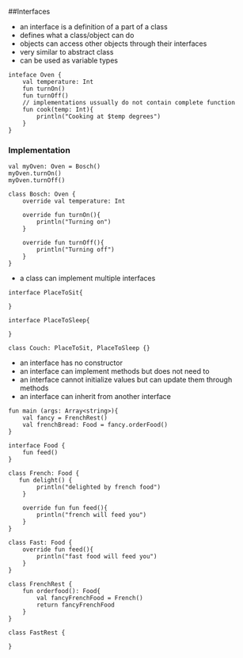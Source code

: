 ##Interfaces
- an interface is a definition of a part of a class
- defines what a class/object can do
- objects can access other objects through their interfaces
- very similar to abstract class
- can be used as variable types
```
inteface Oven {
    val temperature: Int
    fun turnOn()
    fun turnOff()
    // implementations ussually do not contain complete function
    fun cook(temp: Int){
        println("Cooking at $temp degrees")
    }
}
```
### Implementation
```
val myOven: Oven = Bosch()
myOven.turnOn()
myOven.turnOff()

class Bosch: Oven {
    override val temperature: Int

    override fun turnOn(){
        println("Turning on")
    }

    override fun turnOff(){
        println("Turning off")
    }
}
```

- a class can implement multiple interfaces
```
interface PlaceToSit{

}

interface PlaceToSleep{

}

class Couch: PlaceToSit, PlaceToSleep {}
```
- an interface has no constructor
- an interface can implement methods but does not need to
- an interface cannot initialize values but can update them through methods
- an interface can inherit from another interface

```
fun main (args: Array<string>){
    val fancy = FrenchRest() 
    val frenchBread: Food = fancy.orderFood()
}

interface Food {
    fun feed()
}

class French: Food {
   fun delight() {
        println("delighted by french food")
    }

    override fun fun feed(){
        println("french will feed you")
    }
}

class Fast: Food {
    override fun feed(){
        println("fast food will feed you")
    }
}

class FrenchRest {
    fun orderfood(): Food{
        val fancyFrenchFood = French()
        return fancyFrenchFood
    }
}

class FastRest {

}
```

